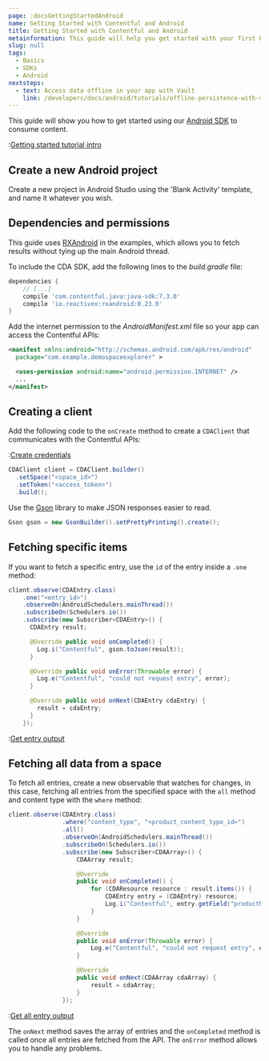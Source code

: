 ```yaml
---
page: :docsGettingStartedAndroid
name: Getting Started with Contentful and Android
title: Getting Started with Contentful and Android
metainformation: This guide will help you get started with your first basic hello world style Android app using Contentful with a demo space.
slug: null
tags:
  - Basics
  - SDKs
  - Android
nextsteps:
  - text: Access data offline in your app with Vault
    link: /developers/docs/android/tutorials/offline-persistence-with-vault/
---
```


This guide will show you how to get started using our [Android SDK](https://github.com/contentful/contentful.java) to consume content.

:[Getting started tutorial intro](../../_partials/getting-started-intro.md)

## Create a new Android project

Create a new project in Android Studio using the 'Blank Activity' template, and name it whatever you wish.

## Dependencies and permissions

This guide uses [RXAndroid](https://github.com/ReactiveX/RxAndroid) in the examples, which allows you to fetch results without tying up the main Android thread.

To include the CDA SDK, add the following lines to the _build.gradle_ file:

```gradle
dependencies {
    // [...]
    compile 'com.contentful.java:java-sdk:7.3.0'
    compile 'io.reactivex:rxandroid:0.23.0'
}
```

Add the internet permission to the _AndroidManifest.xml_ file so your app can access the Contentful APIs:

```xml
<manifest xmlns:android="http://schemas.android.com/apk/res/android"
  package="com.example.demospaceexplorer" >

  <uses-permission android:name="android.permission.INTERNET" />
  ...
</manifest>
```

## Creating a client

Add the following code to the `onCreate` method to create a `CDAClient` that communicates with the Contentful APIs:

:[Create credentials](../../_partials/credentials.md)

```java
CDAClient client = CDAClient.builder()
  .setSpace("<space_id>")
  .setToken("<access_token>")
  .build();
```

Use the [Gson](https://github.com/google/gson) library to make JSON responses easier to read.

```java
Gson gson = new GsonBuilder().setPrettyPrinting().create();
```

## Fetching specific items

If you want to fetch a specific entry, use the `id` of the entry inside a `.one` method:

```java
client.observe(CDAEntry.class)
    .one("<entry_id>")
    .observeOn(AndroidSchedulers.mainThread())
    .subscribeOn(Schedulers.io())
    .subscribe(new Subscriber<CDAEntry>() {
      CDAEntry result;

      @Override public void onCompleted() {
        Log.i("Contentful", gson.toJson(result));
      }

      @Override public void onError(Throwable error) {
        Log.e("Contentful", "could not request entry", error);
      }

      @Override public void onNext(CDAEntry cdaEntry) {
        result = cdaEntry;
      }
    });
```

:[Get entry output](../../_partials/get-entry-output-android.md)

## Fetching all data from a space

To fetch all entries, create a new observable that watches for changes, in this case, fetching all entries from the specified space with the `all` method and content type with the `where` method:

```java
client.observe(CDAEntry.class)
               .where("content_type", "<product_content_type_id>")
               .all()
               .observeOn(AndroidSchedulers.mainThread())
               .subscribeOn(Schedulers.io())
               .subscribe(new Subscriber<CDAArray>() {
                   CDAArray result;

                   @Override
                   public void onCompleted() {
                       for (CDAResource resource : result.items()) {
                           CDAEntry entry = (CDAEntry) resource;
                           Log.i("Contentful", entry.getField("productName").toString());
                       }
                   }

                   @Override
                   public void onError(Throwable error) {
                       Log.e("Contentful", "could not request entry", error);
                   }

                   @Override
                   public void onNext(CDAArray cdaArray) {
                       result = cdaArray;
                   }
               });
```

:[Get all entry output](../../_partials/get-all-entry-output-android.md)

The `onNext` method saves the array of entries and the `onCompleted` method is called once all entries are fetched from the API. The `onError` method allows you to handle any problems.

[1]: https://github.com/contentful/contentful.java

[4]: /developers/docs/android/tutorials/getting-started-with-contentful-and-android/
